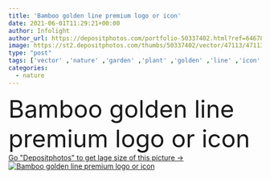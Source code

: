 ```yaml
---
title: 'Bamboo golden line premium logo or icon'
date: 2021-06-01T11:29:21+00:00
author: Infolight
author_url: https://depositphotos.com/portfolio-50337402.html?ref=64678756
image: https://st2.depositphotos.com/thumbs/50337402/vector/47113/471132992/api_thumb_450.jpg?forcejpeg=true
type: "post"
tags: ['vector' ,'nature' ,'garden' ,'plant' ,'golden' ,'line' ,'icon' ,'royal' ,'botanical' ,'wellness' ,'japan' ,'logo' ,'bamboo' ,'eps' ,'premium' ]
categories: 
  - nature
---
```

<div aling="center">
            <font size="60"> Bamboo golden line premium logo or icon</font>   
</div>
<div>
    <a href='https://st2.depositphotos.com/thumbs/50337402/vector/47113/471132992/api_thumb_450.jpg?forcejpeg=true?ref=64678756' target=_blank > Go "Depositphotos" to get lage size of this picture ->
        <img href='https://st2.depositphotos.com/thumbs/50337402/vector/47113/471132992/api_thumb_450.jpg?forcejpeg=true?ref=64678756' src='https://st2.depositphotos.com/50337402/47113/v/950/depositphotos_471132992-stock-illustration-bamboo-golden-line-premium-logo.jpg?forcejpeg=true' alt='Bamboo golden line premium logo or icon' >
    </a>
</div>

